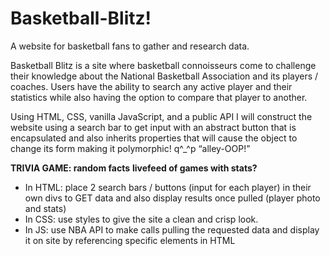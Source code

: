 # Basketball-Blitz!
A website for basketball fans to gather and research data.


Basketball Blitz is a site where basketball connoisseurs come to challenge their knowledge  about the National Basketball Association and its players / coaches.  Users have the ability to search any active player and their statistics while also having the option to compare that player to another. 

Using HTML, CSS, vanilla JavaScript, and a public API I will construct the website using a search bar to get input with an abstract button that is encapsulated and also inherits properties that will cause the object to change its form making it polymorphic! q^_^p “alley-OOP!”

**TRIVIA GAME: random facts**
**livefeed of games with stats?**

- In HTML: place 2 search bars / buttons (input for each player) in their own divs to GET data and also display results once pulled (player photo and stats)
- In CSS: use styles to give the site a clean and crisp look. 
- In JS: use NBA API to make calls pulling the requested data and display it on site by referencing specific elements in HTML
